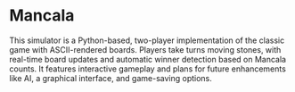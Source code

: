 # Mancala
 This simulator is a Python-based, two-player implementation of the classic game with ASCII-rendered boards. Players take turns moving stones, with real-time board updates and automatic winner detection based on Mancala counts. It features interactive gameplay and plans for future enhancements like AI, a graphical interface, and game-saving options.
